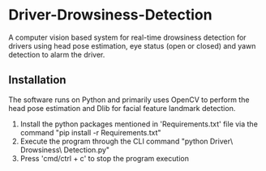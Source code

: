 # Driver-Drowsiness-Detection
A computer vision based system for real-time drowsiness detection for drivers using head pose estimation, eye status (open or closed) and yawn detection to alarm the driver.

## Installation
The software runs on Python and primarily uses OpenCV to perform the head pose estimation and Dlib for facial feature landmark detection.

1. Install the python packages mentioned in 'Requirements.txt' file via the command "pip install -r Requirements.txt"
2. Execute the program through the CLI command "python Driver\ Drowsiness\ Detection.py"
3. Press 'cmd/ctrl + c' to stop the program execution
